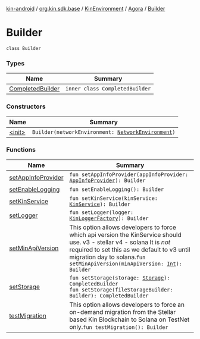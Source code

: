 [kin-android](../../../../index.md) / [org.kin.sdk.base](../../../index.md) / [KinEnvironment](../../index.md) / [Agora](../index.md) / [Builder](./index.md)

# Builder

`class Builder`

### Types

| Name | Summary |
|---|---|
| [CompletedBuilder](-completed-builder/index.md) | `inner class CompletedBuilder` |

### Constructors

| Name | Summary |
|---|---|
| [&lt;init&gt;](-init-.md) | `Builder(networkEnvironment: `[`NetworkEnvironment`](../../../../org.kin.sdk.base.stellar.models/-network-environment/index.md)`)` |

### Functions

| Name | Summary |
|---|---|
| [setAppInfoProvider](set-app-info-provider.md) | `fun setAppInfoProvider(appInfoProvider: `[`AppInfoProvider`](../../../../org.kin.sdk.base.network.services/-app-info-provider/index.md)`): Builder` |
| [setEnableLogging](set-enable-logging.md) | `fun setEnableLogging(): Builder` |
| [setKinService](set-kin-service.md) | `fun setKinService(kinService: `[`KinService`](../../../../org.kin.sdk.base.network.services/-kin-service/index.md)`): Builder` |
| [setLogger](set-logger.md) | `fun setLogger(logger: `[`KinLoggerFactory`](../../../../org.kin.sdk.base.tools/-kin-logger-factory/index.md)`): Builder` |
| [setMinApiVersion](set-min-api-version.md) | This option allows developers to force which api version the KinService should use. v3 - stellar v4 - solana It is *not* required to set this as we default to v3 until migration day to solana.`fun setMinApiVersion(minApiVersion: `[`Int`](https://kotlinlang.org/api/latest/jvm/stdlib/kotlin/-int/index.html)`): Builder` |
| [setStorage](set-storage.md) | `fun setStorage(storage: `[`Storage`](../../../../org.kin.sdk.base.storage/-storage/index.md)`): CompletedBuilder`<br>`fun setStorage(fileStorageBuilder: Builder): CompletedBuilder` |
| [testMigration](test-migration.md) | This option allows developers to force an on-demand migration from the Stellar based Kin Blockchain to Solana on TestNet only.`fun testMigration(): Builder` |
